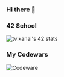 ### Hi there 👋

<!--
**Tuengdin/Tuengdin** is a ✨ _special_ ✨ repository because its `README.md` (this file) appears on your GitHub profile.

Here are some ideas to get you started:

- 🔭 I’m currently working on ...
- 🌱 I’m currently learning ...
- 👯 I’m looking to collaborate on ...
- 🤔 I’m looking for help with ...
- 💬 Ask me about ...
- 📫 How to reach me: ...
- 😄 Pronouns: ...
- ⚡ Fun fact: ...
-->
### 42 School
![tvikanai's 42 stats](https://badge.mediaplus.ma/binary/tvikanai?1337Badge=off&UM6P=off)

### My Codewars
![Codeware](https://www.codewars.com/users/tdin/badges/large)
